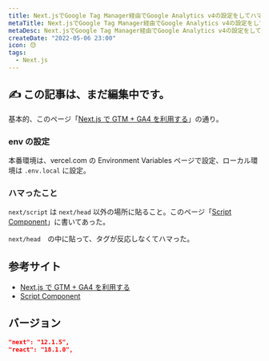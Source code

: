 ```yaml
---
title: Next.jsでGoogle Tag Manager経由でGoogle Analytics v4の設定をしてハマった。
metaTitle: Next.jsでGoogle Tag Manager経由でGoogle Analytics v4の設定をしてハマった。。
metaDesc: Next.jsでGoogle Tag Manager経由でGoogle Analytics v4の設定をしてハマった。
createDate: "2022-05-06 23:00"
icon: 😓
tags:
  - Next.js
---
```


## ✍️ この記事は、まだ編集中です。

基本的、このページ「[Next.js で GTM + GA4 を利用する](https://zenn.dev/keitakn/articles/nextjs-google-tag-manager)」の通り。

### env の設定

本番環境は、vercel.com の Environment Variables ページで設定、ローカル環境は `.env.local` に設定。

### ハマったこと

`next/script` は `next/head` 以外の場所に貼ること。このページ「[Script Component](https://nextjs.org/docs/basic-features/script)」に書いてあった。

`next/head`　の中に貼って、タグが反応しなくてハマった。

## 参考サイト

- [Next.js で GTM + GA4 を利用する](https://zenn.dev/keitakn/articles/nextjs-google-tag-manager)
- [Script Component](https://nextjs.org/docs/basic-features/script)

## バージョン

```json
"next": "12.1.5",
"react": "18.1.0",
```

